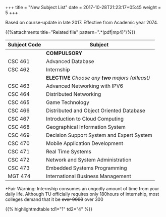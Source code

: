 +++
title = "New Subject List"
date =  2017-10-28T21:23:17+05:45
weight = 5
+++

Based on course-update in late 2017. Effective from Academic year 2074.

{{%attachments title="Related file" pattern=".*(pdf|mp4)"/%}}


|Subject Code| Subject |
|---|---|
||__COMPULSORY__|
|CSC 461| Advanced Database|
|CSC 462| Internship|
||__ELECTIVE__ _Choose any_ ___two___  _majors (atleast)_|
|CSC 463| Advanced Networking with IPV6|
|CSC 464| Distributed Networking|
|CSC 465| Game Technology|
|CSC 466| Distributed and Object Oriented Database|
|CSC 467| Introduction to Cloud Computing|
|CSC 468| Geographical Information System|
|CSC 469| Decision Support System and Expert System|
|CSC 470| Mobile Application Development|
|CSC 471| Real Time Systems|
|CSC 472| Network and System Administration|
|CSC 473| Embedded Systems Programming|
|MGT 474| International Business Management|

*Fair Warning: Internship consumes an ungodly amount of time from your daily life. Although TU officially requires only 180hours of internship, most colleges demand that it be ~~over 9000~~ over 300

{{% highlightmdtable td1="1" td2="4" %}}
